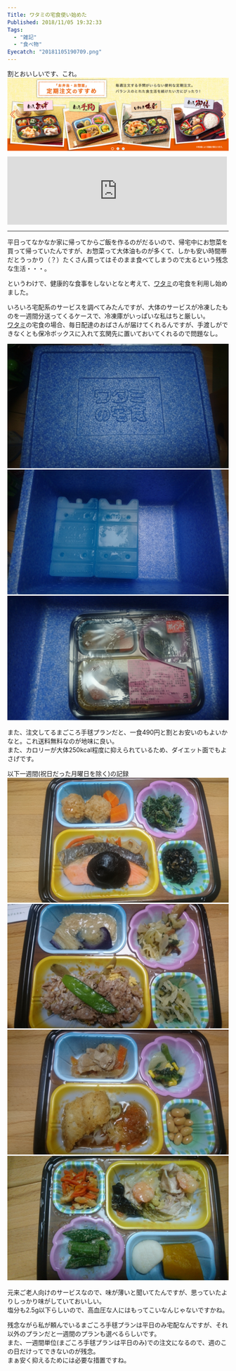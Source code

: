 ```yaml
---
Title: ワタミの宅食使い始めた
Published: 2018/11/05 19:32:33
Tags:
  - "雑記"
  - "食べ物"
Eyecatch: "20181105190709.png"
---
```

<p>割とおいしいです、これ。<br/>
<span itemscope itemtype="http://schema.org/Photograph"><img src="20181105190709.png" alt="f:id:Ovis:20181105190709p:plain" title="f:id:Ovis:20181105190709p:plain" class="hatena-fotolife" itemprop="image"></span>
<iframe src="https://hatenablog-parts.com/embed?url=https%3A%2F%2Fwww.watami-takushoku.co.jp%2Fcategory%2Fbento" title="【公式】ワタミの宅食のお弁当・お惣菜 | ワタミの宅食" class="embed-card embed-webcard" scrolling="no" frameborder="0" style="display: block; width: 100%; height: 155px; max-width: 500px; margin: 10px 0px;"></iframe></p>

***

<p>平日ってなかなか家に帰ってからご飯を作るのがだるいので、帰宅中にお惣菜を買って帰っていたんですが、お惣菜って大体油ものが多くて、しかも安い時間帯だとうっかり（？）たくさん買ってはそのまま食べてしまうので太るという残念な生活・・・。</p>

<p>というわけで、健康的な食事をしないとなと考えて、<a class="keyword" href="http://d.hatena.ne.jp/keyword/%A5%EF%A5%BF%A5%DF">ワタミ</a>の宅食を利用し始めました。</p>

<p>いろいろ宅配系のサービスを調べてみたんですが、大体のサービスが冷凍したものを一週間分送ってくるケースで、冷凍庫がいっぱいな私はちと厳しい。<br/>
<a class="keyword" href="http://d.hatena.ne.jp/keyword/%A5%EF%A5%BF%A5%DF">ワタミ</a>の宅食の場合、毎日配達のおばさんが届けてくれるんですが、手渡しができなくとも保冷ボックスに入れて玄関先に置いておいてくれるので問題なし。</p>

<p><span itemscope itemtype="http://schema.org/Photograph"><img src="20181009194132.jpg" alt="f:id:Ovis:20181009194132j:plain" title="f:id:Ovis:20181009194132j:plain" class="hatena-fotolife" itemprop="image"></span><span itemscope itemtype="http://schema.org/Photograph"><img src="20181009194141.jpg" alt="f:id:Ovis:20181009194141j:plain" title="f:id:Ovis:20181009194141j:plain" class="hatena-fotolife" itemprop="image"></span><span itemscope itemtype="http://schema.org/Photograph"><img src="20181009194153.jpg" alt="f:id:Ovis:20181009194153j:plain" title="f:id:Ovis:20181009194153j:plain" class="hatena-fotolife" itemprop="image"></span></p>

<p>また、注文してるまごころ手毬プランだと、一食490円と割とお安いのもよいかなと。これ送料無料なのが地味に良い。<br/>
また、カロリーが大体250kcal程度に抑えられているため、ダイエット面でもよさげです。</p>

<p>以下一週間(祝日だった月曜日を除く)の記録<br/>
<span itemscope itemtype="http://schema.org/Photograph"><img src="20181009195526.jpg" alt="f:id:Ovis:20181009195526j:plain" title="f:id:Ovis:20181009195526j:plain" class="hatena-fotolife" itemprop="image"></span><span itemscope itemtype="http://schema.org/Photograph"><img src="20181010202749.jpg" alt="f:id:Ovis:20181010202749j:plain" title="f:id:Ovis:20181010202749j:plain" class="hatena-fotolife" itemprop="image"></span><span itemscope itemtype="http://schema.org/Photograph"><img src="20181011202559.jpg" alt="f:id:Ovis:20181011202559j:plain" title="f:id:Ovis:20181011202559j:plain" class="hatena-fotolife" itemprop="image"></span><span itemscope itemtype="http://schema.org/Photograph"><img src="20181012220210.jpg" alt="f:id:Ovis:20181012220210j:plain" title="f:id:Ovis:20181012220210j:plain" class="hatena-fotolife" itemprop="image"></span></p>

<p>元来ご老人向けのサービスなので、味が薄いと聞いてたんですが、思っていたよりしっかり味がしていておいしい。<br/>
塩分も2.5g以下らしいので、高血圧な人にはもってこいなんじゃないですかね。</p>

<p>残念ながら私が頼んでいるまごころ手毬プランは平日のみ宅配なんですが、それ以外のプランだと一週間のプランも選べるらしいです。<br/>
また、一週間単位(まごころ手毬プランは平日のみ)での注文になるので、週のこの日だけってできないのが残念。<br/>
まぁ安く抑えるためには必要な措置ですね。</p>
